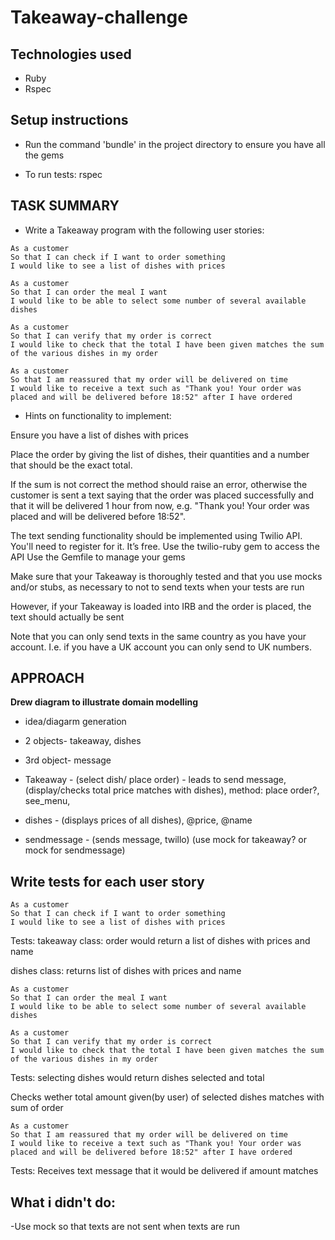 # Takeaway-challenge

## Technologies used
- Ruby
- Rspec

## Setup instructions
* Run the command 'bundle' in the project directory to ensure you have all the gems
- To run tests: rspec

## TASK SUMMARY


* Write a Takeaway program with the following user stories:

```
As a customer
So that I can check if I want to order something
I would like to see a list of dishes with prices

As a customer
So that I can order the meal I want
I would like to be able to select some number of several available dishes

As a customer
So that I can verify that my order is correct
I would like to check that the total I have been given matches the sum of the various dishes in my order

As a customer
So that I am reassured that my order will be delivered on time
I would like to receive a text such as "Thank you! Your order was placed and will be delivered before 18:52" after I have ordered
```
* Hints on functionality to implement:

Ensure you have a list of dishes with prices

Place the order by giving the list of dishes, their quantities and a number that should be the exact total. 

If the sum is not correct the method should raise an error, otherwise the customer is sent a text saying that the order was placed successfully and that it will be delivered 1 hour from now, e.g. "Thank you! Your order was placed and will be delivered before 18:52".


The text sending functionality should be implemented using Twilio API. You'll need to register for it. It’s free.
Use the twilio-ruby gem to access the API
Use the Gemfile to manage your gems

Make sure that your Takeaway is thoroughly tested and that you use mocks and/or stubs, as necessary to not to send texts when your tests are run

However, if your Takeaway is loaded into IRB and the order is placed, the text should actually be sent

Note that you can only send texts in the same country as you have your account. I.e. if you have a UK account you can only send to UK numbers.


## APPROACH

**Drew diagram to illustrate domain modelling**

- idea/diagarm generation

- 2 objects- takeaway, dishes

- 3rd object- message

- Takeaway - (select dish/ place order) - leads to send message, (display/checks total price matches with dishes), method: place order?, see_menu, 


- dishes -  (displays prices of all dishes), @price, @name


- sendmessage - (sends message, twillo)
(use mock for takeaway?  or mock for sendmessage)


## Write tests for each user story

```
As a customer
So that I can check if I want to order something
I would like to see a list of dishes with prices
````

Tests: 
takeaway class:
order would return a list of dishes with prices and name

dishes class:
returns list of dishes with prices and name


````
As a customer
So that I can order the meal I want
I would like to be able to select some number of several available dishes
````

````
As a customer
So that I can verify that my order is correct
I would like to check that the total I have been given matches the sum of the various dishes in my order
````

Tests: 
selecting dishes would return dishes selected and total
 
Checks wether total amount given(by user) of selected dishes matches with sum of order

````
As a customer
So that I am reassured that my order will be delivered on time
I would like to receive a text such as "Thank you! Your order was placed and will be delivered before 18:52" after I have ordered
````

Tests: 
Receives text message that it would be delivered if amount matches



## What i didn't do:

-Use mock so that texts are not sent when texts are run


